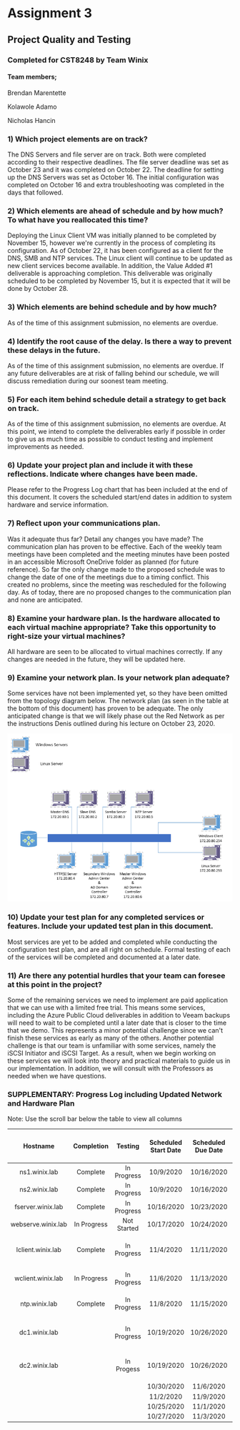# Assignment 3
## Project Quality and Testing
### Completed for CST8248 by Team Winix

#### Team members;
Brendan Marentette

Kolawole Adamo

Nicholas Hancin


### 1) Which project elements are on track?

The DNS Servers and file server are on track. Both were completed according to their respective deadlines. The file server
deadline was set as October 23 and it was completed on October 22. The deadline for setting up the DNS Servers was set as
October 16. The initial configuration was completed on October 16 and extra troubleshooting was completed in the days 
that followed.


### 2) Which elements are ahead of schedule and by how much? To what have you reallocated this time?

Deploying the Linux Client VM was initially planned to be completed by November 15, however we're currently in the process
of completing its configuration. As of October 22, it has been configured as a client for the DNS, SMB and NTP services.
The Linux client will continue to be updated as new client services become available.
In addition, the Value Added #1 deliverable is approaching completion. This deliverable was originally scheduled to be completed
by November 15, but it is expected that it will be done by October 28.


### 3) Which elements are behind schedule and by how much?

As of the time of this assignment submission, no elements are overdue.


### 4) Identify the root cause of the delay. Is there a way to prevent these delays in the future.

As of the time of this assignment submission, no elements are overdue. If any future deliverables are at risk of falling behind
our schedule, we will discuss remediation during our soonest team meeting.


### 5) For each item behind schedule detail a strategy to get back on track.

As of the time of this assignment submission, no elements are overdue. At this point, we intend to complete the deliverables early if 
possible in order to give us as much time as possible to conduct testing and implement improvements as needed.


### 6) Update your project plan and include it with these reflections. Indicate where changes have been made.

Please refer to the Progress Log chart that has been included at the end of this document. It covers the scheduled start/end dates
in addition to system hardware and service information. 


### 7) Reflect upon your communications plan. 

Was it adequate thus far? Detail any changes you have made?
The communication plan has proven to be effective. Each of the weekly team meetings have been completed and the meeting minutes have
been posted in an accessible Microsoft OneDrive folder as planned (for future reference). So far the only change made to the proposed
schedule was to change the date of one of the meetings due to a timing conflict. This created no problems, since the meeting was 
rescheduled for the following day. As of today, there are no proposed changes to the communication plan and none are anticipated.


### 8) Examine your hardware plan. Is the hardware allocated to each virtual machine appropriate? Take this opportunity to right-size your virtual machines?

All hardware are seen to be allocated to virtual machines correctly. If any changes are needed in the future, they will be updated here.


### 9) Examine your network plan. Is your network plan adequate?

Some services have not been implemented yet, so they have been omitted from the topology diagram below. The network plan (as seen in the table at the bottom
of this document) has proven to be adequate. The only anticipated change is that we will likely phase out the Red Network as per the instructions Denis
outlined during his lecture on October 23, 2020.

![Topology](https://github.com/hanc0035/Winix/blob/master/Winix%20Topology.png)


### 10) Update your test plan for any completed services or features. Include your updated test plan in this document.

Most services are yet to be added and completed while conducting the configuration test plan, and are all right on schedule. Formal testing of each of the services will be completed and 
documented at a later date.


### 11) Are there any potential hurdles that your team can foresee at this point in the project?

Some of the remaining services we need to implement are paid application that we can use with a limited free trial. This means some services, including the Azure
Public Cloud deliverables in addition to Veeam backups will need to wait to be completed until a later date that is closer to the time that we demo. This represents
a minor potential challenge since we can't finish these services as early as many of the others.
Another potential challenge is that our team is unfamiliar with some services, namely the iSCSI Initiator and iSCSI Target. As a result, when we begin working on these 
services we will look into theory and practical materials to guide us in our implementation. In addition, we will consult with the Professors as needed when we have
questions.

### SUPPLEMENTARY: Progress Log including Updated Network and Hardware Plan

Note: Use the scroll bar below the table to view all columns

|      Hostname      |  Completion |   Testing   | Scheduled Start Date | Scheduled Due Date | Responsible Team Member/s |   Operating System  |                           Service                           | CPU Sockets | CPU Cores per Socket | Total Cores | RAM (GB) | Red Network IP | Blue Network IP |                 Notes                |
|:------------------:|:-----------:|:-----------:|:--------------------:|:------------------:|:-------------------------:|:-------------------:|:-----------------------------------------------------------:|:-----------:|:--------------------:|:-----------:|:--------:|:--------------:|:---------------:|:------------------------------------:|
| ns1.winix.lab      |   Complete  | In Progress |       10/9/2020      |     10/16/2020     | Brendan                   | CentOS 7            | Master DNS                                                  |      2      |           2          |      4      |     4    |   172.30.80.1  |   172.20.80.1   |                                      |
| ns2.winix.lab      |   Complete  | In Progress |       10/9/2020      |     10/16/2020     | Brendan                   | CentOS 7            | Slave DNS                                                   |      1      |           2          |      2      |     3    |   172.30.80.2  |   172.20.80.2   |                                      |
| fserver.winix.lab  |   Complete  | In Progress |      10/16/2020      |     10/23/2020     | Brendan                   | CentOS 7            | Samba Server                                                |      1      |           2          |      2      |     3    |   172.30.80.3  |   172.20.80.3   |                                      |
| webserve.winix.lab | In Progress | Not Started |      10/17/2020      |     10/24/2020     | Brendan                   |                     | HTTP/HTTPS Server                                           |             |                      |      0      |          |   172.30.80.4  |   172.20.80.4   |                                      |
| lclient.winix.lab  |   Complete  | In Progress |       11/4/2020      |     11/11/2020     | Brendan                   | CentOS 7            | Linux Client                                                |      2      |           2          |      4      |     4    |  172.30.80.253 |  172.20.80.253  | Currently connected to DNS, SMB, NTP |
| wclient.winix.lab  | In Progress | In Progress |       11/6/2020      |     11/13/2020     |                           | Windows Server 2016 | Windows Client                                              |      2      |           2          |      4      |     6    |  172.30.80.254 |  172.20.80.254  |                                      |
| ntp.winix.lab      |   Complete  | In Progress |       11/8/2020      |     11/15/2020     | Brendan                   | CentOS 7            | NTP Server (Value Added #1)                                 |      1      |           2          |      2      |     2    |   172.30.80.5  |   172.20.80.5   | Currently serving lclient            |
| dc1.winix.lab      |             | In Progress |      10/19/2020      |     10/26/2020     |                           | Windows Server 2019 | Master Windows Admin Center (WAC) & AD Domain Controller    |     |                      |      0      |          |   172.30.80.6  |   172.20.80.6   |                                      |
| dc2.winix.lab      |             | In Progess  |      10/19/2020      |     10/26/2020     |                           | Windows Server 2019 | Secondary Windows Admin Center (WAC) & AD Domain Controller |             |                      |      0      |          |   172.30.80.7  |   172.20.80.7|                                      |
|                    |             |             |      10/30/2020      |      11/6/2020     |                           |                     | iSCSI Target                                                |             |                      |      0      |          |                |                 |                                      |
|                    |             |             |       11/2/2020      |      11/9/2020     |                           |                     | iSCSI Initiator                                             |             |                      |      0      |          |                |                 |                                      |
|                    |             |             |      10/25/2020      |      11/1/2020     |                           |                     | Veeam Backup                                                |             |                      |      0      |          |                |                 |                                      |
|                    |             |             |      10/27/2020      |      11/3/2020     |                           |                     | Spiceworks/Inventory                                        |             |                      |      0      |          |                |                 |                                      |


